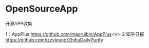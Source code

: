 # OpenSourceApp
开源APP收集

1：AppPlus
https://github.com/maoruibin/AppPlus<\r>
2:知乎日报
https://github.com/izzyleung/ZhihuDailyPurify
